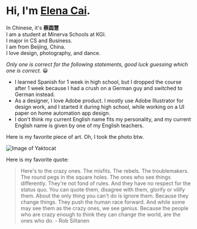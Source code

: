 # Hi, I'm [Elena Cai](http://elenacai.com).
In Chinese, it's **蔡圆慧**\
I am a student at Minerva Schools at KGI. \
I major in CS and Business. \
I am from Beijing, China. \
I love design, photography, and dance.


*Only one is correct for the following statements, good luck guessing which one is correct.*
😀
- I learned Spanish for 1 week in high school, but I dropped the course after 1 week because I had a crush on a German guy and switched to German instead.
- As a designer, I love Adobe product. I mostly use Adobe Illustrator for design work, and I started it during high school, while working on a UI paper on home automation app design.
- I don't think my current English name fits my personality, and my current English name is given by one of my English teachers.

Here is my favorite piece of art. Oh, I took the photo btw.

![Image of Yaktocat](https://images.squarespace-cdn.com/content/v1/5a29de216957dab4049b897d/1540554944911-QOR845FFXTN92XH93BZT/ke17ZwdGBToddI8pDm48kLkXF2pIyv_F2eUT9F60jBl7gQa3H78H3Y0txjaiv_0fDoOvxcdMmMKkDsyUqMSsMWxHk725yiiHCCLfrh8O1z4YTzHvnKhyp6Da-NYroOW3ZGjoBKy3azqku80C789l0iyqMbMesKd95J-X4EagrgU9L3Sa3U8cogeb0tjXbfawd0urKshkc5MgdBeJmALQKw/DSC04348.jpg?format=2500w)

Here is my favorite quote:
> Here's to the crazy ones. The misfits. The rebels. The troublemakers. The round pegs in the square holes. The ones who see things differently. They're not fond of rules. And they have no respect for the status quo. You can quote them, disagree with them, glorify or vilify them. About the only thing you can't do is ignore them. Because they change things. They push the human race forward. And while some may see them as the crazy ones, we see genius. Because the people who are crazy enough to think they can change the world, are the ones who do. - Rob Siltanen
